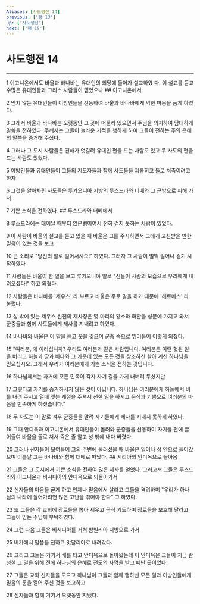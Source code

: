 ```yaml
---
Aliases: [사도행전 14]
previous: ['행 13']
up: ['사도행전']
next: ['행 15']
---
```

# 사도행전 14

***


1 이고니온에서도 바울과 바나바는 유대인의 회당에 들어가 설교하였 다. 이 설교를 듣고 수많은 유대인들과 그리스 사람들이 믿었으나 ## 이고니온에서 

2 믿지 않는 유대인들이 이방인들을 선동하여 바울과 바나바에게 악한 마음을 품게 하였다. 

3 그래서 바울과 바나바는 오랫동안 그 곳에 머물러 있으면서 주님을 의지하여 담대하게 말씀을 전하였다. 주께서는 그들이 놀라운 기적을 행하게 하여 그들이 전하는 주의 은혜의 말씀을 증거해 주셨다. 

4 그러나 그 도시 사람들은 견해가 엇갈려 유대인 편을 드는 사람도 있고 두 사도의 편을 드는 사람도 있었다. 

5 이방인들과 유대인들이 그들의 지도자들과 함께 사도들을 괴롭히고 돌로 쳐죽이려고 하자 

6 그것을 알아차린 사도들은 루가오니아 지방의 루스드라와 더베와 그 근방으로 피해 가서 

7 기쁜 소식을 전하였다. ## 루스드라와 더베에서 

8 루스드라에는 태어날 때부터 앉은뱅이여서 전혀 걷지 못하는 사람이 있었다. 

9 이 사람이 바울의 설교를 듣고 있을 때 바울은 그를 주시하면서 그에게 고침받을 만한 믿음이 있는 것을 보고 

10 큰 소리로 "당신의 발로 일어서시오!" 하였다. 그러자 그 사람이 벌떡 일어나 걷기 시작하였다. 

11 사람들은 바울이 한 일을 보고 루가오니아 말로 "신들이 사람의 모습으로 우리에게 내려오셨다!" 하고 외쳤다. 

12 사람들은 바나바를 '제우스' 라 부르고 바울은 주로 말을 하기 때문에 '헤르메스' 라 불렀다. 

13 성 밖에 있는 제우스 신전의 제사장은 몇 마리의 황소와 화환을 성문에 가지고 와서 군중들과 함께 사도들에게 제사를 지내려고 하였다. 

14 바나바와 바울은 이 말을 듣고 옷을 찢으며 군중 속으로 뛰어들어 이렇게 외쳤다. 

15 "여러분, 왜 이러십니까? 우리도 여러분과 같은 사람입니다. 여러분은 이런 헛된 일을 버리고 하늘과 땅과 바다와 그 가운데 있는 모든 것을 창조하신 살아 계신 하나님을 믿으십시오. 그래서 우리가 여러분에게 기쁜 소식을 전하는 것입니다. 

16 하나님께서는 과거에 모든 민족이 각자 자기 길을 가게 내버려 두셨지만 

17 그렇다고 자기를 증거하시지 않은 것이 아닙니다. 하나님은 여러분에게 하늘에서 비를 내려 주시고 열매 맺는 계절을 주셔서 선한 일을 하시고 음식과 기쁨으로 여러분의 마음을 만족하게 하셨습니다." 

18 두 사도는 이 말로 겨우 군중들을 말려 자기들에게 제사를 지내지 못하게 하였다. 

19 그때 안디옥과 이고니온에서 유대인들이 몰려와 군중들을 선동하여 자기들 편에 끌어들여 바울을 돌로 쳐서 죽은 줄 알고 성 밖에 내다 버렸다. 

20 그러나 신자들이 모여들어 그의 주변에 둘러섰을 때 바울은 일어나 성 안으로 들어갔으며 이튿날 그는 바나바와 함께 더베로 떠났다. ## 시리아의 안디옥으로 돌아옴 

21 그들은 그 도시에서 기쁜 소식을 전하여 많은 제자를 얻었다. 그러고서 그들은 루스드라와 이고니온과 비시디아의 안디옥으로 되돌아가서 

22 신자들의 마음을 굳게 하고 언제나 믿음에서 살라고 그들을 격려하며 "우리가 하나님의 나라에 들어가려면 많은 고난을 겪어야 한다" 고 하였다. 

23 또 그들은 각 교회에 장로들을 뽑아 세우고 금식 기도하며 장로들을 보호해 달라고 그들이 믿는 주님께 부탁하였다. 

24 그런 다음 그들은 비시디아를 거쳐 밤빌리아 지방으로 가서 

25 버가에서 말씀을 전하고 앗달리아로 내려갔다. 

26 그리고 그들은 거기서 배를 타고 안디옥으로 돌아왔는데 이 안디옥은 그들이 지금 완성한 그 일을 위해 전에 하나님의 은혜로 전도의 사명을 받고 떠난 곳이었다. 

27 그들은 교회 신자들을 모으고 하나님이 그들과 함께 행하신 모든 일과 이방인들에게 믿음의 문을 열어 주신 것을 보고하고 

28 신자들과 함께 거기서 오랫동안 지냈다.

